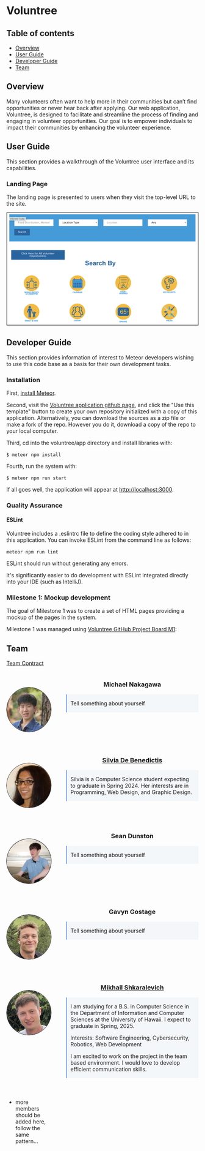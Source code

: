 # Voluntree

## Table of contents

* [Overview](#overview)
* [User Guide](#user-guide)
* [Developer Guide](#developer-guide)
* [Team](#team)

## Overview

Many volunteers often want to help more in their communities but can’t find opportunities or never hear back after applying. Our web application, Voluntree, is designed to facilitate and streamline the process of finding and engaging in volunteer opportunities. Our goal is to empower individuals to impact their communities by enhancing the volunteer experience.

## User Guide

This section provides a walkthrough of the Voluntree user interface and its capabilities.

### Landing Page

The landing page is presented to users when they visit the top-level URL to the site.

![](images/landing-mockup.png)


## Developer Guide

This section provides information of interest to Meteor developers wishing to use this code base as a basis for their own development tasks.

### Installation

First, [install Meteor](https://www.meteor.com/install).

Second, visit the [Voluntree application github page](https://github.com/team-four-ics414/voluntree), and click the "Use this template" button to create your own repository initialized with a copy of this application. Alternatively, you can download the sources as a zip file or make a fork of the repo.  However you do it, download a copy of the repo to your local computer.

Third, cd into the voluntree/app directory and install libraries with:

```
$ meteor npm install
```

Fourth, run the system with:

```
$ meteor npm run start
```

If all goes well, the application will appear at [http://localhost:3000](http://localhost:3000).

### Quality Assurance

#### ESLint

Voluntree includes a .eslintrc file to define the coding style adhered to in this application. You can invoke ESLint from the command line as follows:

```
meteor npm run lint
```

ESLint should run without generating any errors.

It's significantly easier to do development with ESLint integrated directly into your IDE (such as IntelliJ).

<!-- To run the testcafe tests in continuous integration mode, first ensure that BowFolios is not running in any console.

Then, invoke `meteor npm run testcafe-ci`.  You will not see any windows appear.  When the tests finish, the console should look like this: -->

<!-- ## Continuous Integration -->

<!-- ![ci-badge](https://github.com/bowfolios/bowfolios/workflows/ci-bowfolios/badge.svg) -->
<!-- 
BowFolios uses [GitHub Actions](https://docs.github.com/en/free-pro-team@latest/actions) to automatically run ESLint and TestCafe each time a commit is made to the default branch.  You can see the results of all recent "workflows" at [https://github.com/bowfolios/bowfolios/actions](https://github.com/bowfolios/bowfolios/actions).

The workflow definition file is quite simple and is located at
[.github/workflows/ci.yml](https://github.com/bowfolios/bowfolios/blob/main/.github/workflows/ci.yml).

## Development History

The development process for BowFolios conformed to [Issue Driven Project Management](http://courses.ics.hawaii.edu/ics314f19/modules/project-management/) practices. In a nutshell:

* Development consists of a sequence of Milestones.
* Each Milestone is specified as a set of tasks.
* Each task is described using a GitHub Issue, and is assigned to a single developer to complete.
* Tasks should typically consist of work that can be completed in 2-4 days.
* The work for each task is accomplished with a git branch named "issue-XX", where XX is replaced by the issue number.
* When a task is complete, its corresponding issue is closed and its corresponding git branch is merged into master.
* The state (todo, in progress, complete) of each task for a milestone is managed using a GitHub Project Board.

The following sections document the development history of BowFolios. -->

### Milestone 1: Mockup development

The goal of Milestone 1 was to create a set of HTML pages providing a mockup of the pages in the system.

Milestone 1 was managed using [Voluntree GitHub Project Board M1](github.com/orgs/team-four-ics414/projects/1/views/1):

<!-- ![](images/project-board-1.png) -->


## Team
<a href="https://docs.google.com/document/d/1HzVU5eNaOKwZTcOlpzt41Stc-MVNvmtfGm1l0Z7hIWY/edit#heading=h.tr1mqkwqj2nv">Team Contract</a>

<div style="display: grid; grid-template-columns: 1fr 3fr; grid-gap: 40px;">

<div>

<img src="images/team/mnakaga.png" alt="Michael's photo" width="200" style="float:left; margin-top:40px; border-radius: 50%;border: 1px solid #000;">

</div>

<div>

<h3 style="text-align:center;">Michael Nakagawa</h3>

<div style="background-color:#F4F7F9; border-left: 2px solid cornflowerblue; padding: 1px 10px;">

<p>Tell something about yourself</p>

</div>

</div>

<div>

<img src="images/team/silvia.jpeg" alt="Silvia's photo" width="200" style="float:left; margin-top: 40px; border-radius: 50%;border: 1px solid #000;">

</div>

<div>

<h3 style="text-align:center;"><a href="https://silviadebenedictis.github.io/">Silvia De Benedictis</a></h3>

<div style="background-color:#F4F7F9; border-left: 2px solid cornflowerblue; padding: 1px 10px;">

<p>Silvia is a Computer Science student expecting to graduate in Spring 2024. Her interests are in Programming, Web Design, and Graphic Design.</p>

</div>

</div>

<div>

<img src="images/team/sean.jpg" alt="Sean's photo" width="200" style="float:left; margin-top: 40px; border-radius: 50%;border: 1px solid #000;">

</div>

<div>

<h3 style="text-align:center;">Sean Dunston</h3>

<div style="background-color:#F4F7F9; border-left: 2px solid cornflowerblue; padding: 1px 10px;">

<p>Tell something about yourself</p>

</div>

</div>

<div>

<img src="images/team/gavyn.jpeg" alt="Gavyn's photo" width="200" style="float:left; margin-top: 40px; border-radius: 50%;border: 1px solid #000;">

</div>

<div>

<h3 style="text-align:center;">Gavyn Gostage</h3>

<div style="background-color:#F4F7F9; border-left: 2px solid cornflowerblue; padding: 1px 10px;">

<p>Tell something about yourself</p>

</div>

</div>

<div>

<img src="images/team/mikhail.jpeg" alt="Mikhail's photo" width="200" style="float:left; margin-top: 40px; border-radius: 50%;border: 1px solid #000;">

</div>

<div>

<h3 style="text-align:center;"><a href="https://mikhail-shkaralevich.github.io/">Mikhail Shkaralevich</a></h3>

<div style="background-color:#F4F7F9; border-left: 2px solid cornflowerblue; padding: 1px 10px;">

<p>I am studying for a B.S. in Computer Science in the Department of Information and Computer Sciences at the University of Hawaii. I expect to graduate in Spring, 2025.</p>

<p>Interests: Software Engineering, Cybersecurity, Robotics, Web Development</p>

<p>I am excited to work on the project in the team based environment. I would love to develop efficient communication skills.</p>

</div>

</div>

- more members should be added here, follow the same pattern...

</div>
